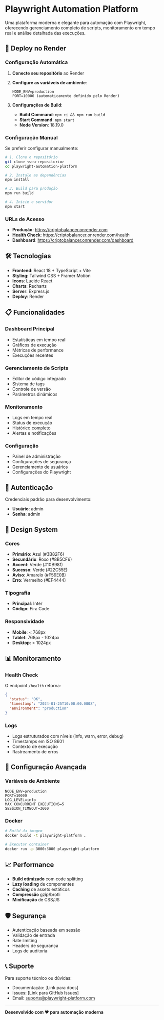 # Playwright Automation Platform

Uma plataforma moderna e elegante para automação com Playwright, oferecendo gerenciamento completo de scripts, monitoramento em tempo real e análise detalhada das execuções.

## 🚀 Deploy no Render

### Configuração Automática

1. **Conecte seu repositório** ao Render
2. **Configure as variáveis de ambiente**:
   ```
   NODE_ENV=production
   PORT=10000 (automaticamente definido pelo Render)
   ```

3. **Configurações de Build**:
   - **Build Command**: `npm ci && npm run build`
   - **Start Command**: `npm start`
   - **Node Version**: 18.19.0

### Configuração Manual

Se preferir configurar manualmente:

```bash
# 1. Clone o repositório
git clone <seu-repositorio>
cd playwright-automation-platform

# 2. Instale as dependências
npm install

# 3. Build para produção
npm run build

# 4. Inicie o servidor
npm start
```

### URLs de Acesso

- **Produção**: https://criptobalancer.onrender.com
- **Health Check**: https://criptobalancer.onrender.com/health
- **Dashboard**: https://criptobalancer.onrender.com/dashboard

## 🛠️ Tecnologias

- **Frontend**: React 18 + TypeScript + Vite
- **Styling**: Tailwind CSS + Framer Motion
- **Icons**: Lucide React
- **Charts**: Recharts
- **Server**: Express.js
- **Deploy**: Render

## 📋 Funcionalidades

### Dashboard Principal
- Estatísticas em tempo real
- Gráficos de execução
- Métricas de performance
- Execuções recentes

### Gerenciamento de Scripts
- Editor de código integrado
- Sistema de tags
- Controle de versão
- Parâmetros dinâmicos

### Monitoramento
- Logs em tempo real
- Status de execução
- Histórico completo
- Alertas e notificações

### Configuração
- Painel de administração
- Configurações de segurança
- Gerenciamento de usuários
- Configurações do Playwright

## 🔐 Autenticação

Credenciais padrão para desenvolvimento:
- **Usuário**: admin
- **Senha**: admin

## 🎨 Design System

### Cores
- **Primário**: Azul (#3B82F6)
- **Secundário**: Roxo (#8B5CF6)
- **Accent**: Verde (#10B981)
- **Sucesso**: Verde (#22C55E)
- **Aviso**: Amarelo (#F59E0B)
- **Erro**: Vermelho (#EF4444)

### Tipografia
- **Principal**: Inter
- **Código**: Fira Code

### Responsividade
- **Mobile**: < 768px
- **Tablet**: 768px - 1024px
- **Desktop**: > 1024px

## 📊 Monitoramento

### Health Check
O endpoint `/health` retorna:
```json
{
  "status": "OK",
  "timestamp": "2024-01-25T10:00:00.000Z",
  "environment": "production"
}
```

### Logs
- Logs estruturados com níveis (info, warn, error, debug)
- Timestamps em ISO 8601
- Contexto de execução
- Rastreamento de erros

## 🔧 Configuração Avançada

### Variáveis de Ambiente
```env
NODE_ENV=production
PORT=10000
LOG_LEVEL=info
MAX_CONCURRENT_EXECUTIONS=5
SESSION_TIMEOUT=3600
```

### Docker
```bash
# Build da imagem
docker build -t playwright-platform .

# Executar container
docker run -p 3000:3000 playwright-platform
```

## 📈 Performance

- **Build otimizado** com code splitting
- **Lazy loading** de componentes
- **Caching** de assets estáticos
- **Compressão** gzip/brotli
- **Minificação** de CSS/JS

## 🛡️ Segurança

- Autenticação baseada em sessão
- Validação de entrada
- Rate limiting
- Headers de segurança
- Logs de auditoria

## 📞 Suporte

Para suporte técnico ou dúvidas:
- Documentação: [Link para docs]
- Issues: [Link para GitHub Issues]
- Email: suporte@playwright-platform.com

---

**Desenvolvido com ❤️ para automação moderna**
